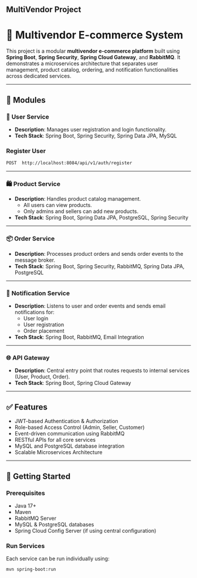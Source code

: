 ## MultiVendor Project

# 🛒 Multivendor E-commerce System

This project is a modular **multivendor e-commerce platform** built using **Spring Boot**, **Spring Security**, **Spring Cloud Gateway**, and **RabbitMQ**. It demonstrates a microservices architecture that separates user management, product catalog, ordering, and notification functionalities across dedicated services.

---

## 🧩 Modules

### 🔐 **User Service**
- **Description**: Manages user registration and login functionality.
- **Tech Stack**: Spring Boot, Spring Security, Spring Data JPA, MySQL

### Register User 
```bash
POST  http://localhost:8084/api/v1/auth/register
```
---

### 🛍️ **Product Service**
- **Description**: Handles product catalog management.
  - All users can view products.
  - Only admins and sellers can add new products.
- **Tech Stack**: Spring Boot, Spring Data JPA, PostgreSQL, Spring Security

---

### 📦 **Order Service**
- **Description**: Processes product orders and sends order events to the message broker.
- **Tech Stack**: Spring Boot, Spring Security, RabbitMQ, Spring Data JPA, PostgreSQL

---

### 📣 **Notification Service**
- **Description**: Listens to user and order events and sends email notifications for:
  - User login  
  - User registration  
  - Order placement
- **Tech Stack**: Spring Boot, RabbitMQ, Email Integration

---

### 🌐 **API Gateway**
- **Description**: Central entry point that routes requests to internal services (User, Product, Order).
- **Tech Stack**: Spring Boot, Spring Cloud Gateway

---

## ✅ Features
- JWT-based Authentication & Authorization
- Role-based Access Control (Admin, Seller, Customer)
- Event-driven communication using RabbitMQ
- RESTful APIs for all core services
- MySQL and PostgreSQL database integration
- Scalable Microservices Architecture

---

## 🚀 Getting Started

### Prerequisites
- Java 17+
- Maven
- RabbitMQ Server
- MySQL & PostgreSQL databases
- Spring Cloud Config Server (if using central configuration)

### Run Services
Each service can be run individually using:

```bash
mvn spring-boot:run
